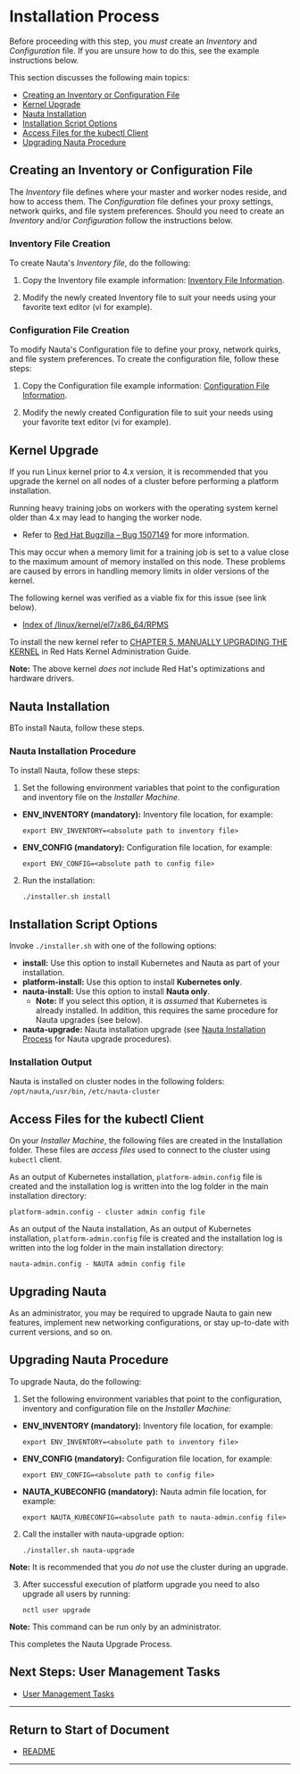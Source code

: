 # Installation Process

Before proceeding with this step, you _must_ create an _Inventory_ and _Configuration_ file. If you are unsure how to do this, see the example instructions below. 

This section discusses the following main topics: 

- [Creating an Inventory or Configuration File ](#creating-an-inventory-or-configuration-file)  
- [Kernel Upgrade](#kernel-upgrade)
- [Nauta Installation](#nauta-installation)
- [Installation Script Options](#installation-script-options)
- [Access Files for the kubectl Client](#access-files-for-the-kubectl-client)  
- [Upgrading Nauta Procedure](#upgrading-nauta-procedure)

## Creating an Inventory or Configuration File 

The _Inventory_ file defines where your master and worker nodes reside, and how to access them. The _Configuration_ file defines your proxy settings, network quirks, and file system preferences. Should you need to create an _Inventory_ and/or _Configuration_ follow the instructions below. 

### Inventory File Creation

To create Nauta's _Inventory file_, do the following:

1. Copy the Inventory file example information: [Inventory File Information](../Inventory_Tasks/IT.md).

1. Modify the newly created Inventory file to suit your needs using your favorite text editor (vi for example). 

### Configuration File Creation 

To modify Nauta's Configuration file to define your proxy, network quirks, and file system preferences. To create the configuration file, follow these steps:

1. Copy the Configuration file example information: [Configuration File Information](../Configuration_Tasks_Variables/CTV.md).

1. Modify the newly created Configuration file to suit your needs using your favorite text editor (vi for example).

## Kernel Upgrade

If you run Linux kernel prior to 4.x version, it is recommended that you upgrade the kernel on all nodes of a cluster before performing a platform installation. 

Running heavy training jobs on workers with the operating system kernel older than 4.x may lead to hanging the worker node. 
- Refer to [Red Hat Bugzilla – Bug 1507149](https://bugzilla.redhat.com/show_bug.cgi?id=1507149) for more information.

This may occur when a memory limit for a training job is set to a value close to the maximum amount of memory installed on this node. These problems are caused by errors in handling memory limits in older versions of the kernel.

The following kernel was verified as a viable fix for this issue (see link below).

- [Index of /linux/kernel/el7/x86_64/RPMS](https://elrepo.org/linux/kernel/el7/x86_64/RPMS/)

To install the new kernel refer to [CHAPTER 5. MANUALLY UPGRADING THE KERNEL](https://access.redhat.com/documentation/en-us/red_hat_enterprise_linux/7/html/kernel_administration_guide/ch-manually_upgrading_the_kernel) in Red Hats Kernel Administration Guide.

**Note:** The above kernel _does not_ include Red Hat's optimizations and hardware drivers.

## Nauta Installation

BTo install Nauta, follow these steps.  

### Nauta Installation Procedure

To install Nauta, follow these steps:

1. Set the following environment variables that point to the configuration and inventory file on the _Installer Machine_.

* **ENV_INVENTORY (mandatory):** Inventory file location, for example:
  
  `export ENV_INVENTORY=<absolute path to inventory file>`
  
* **ENV_CONFIG (mandatory):** Configuration file location, for example:

  `export ENV_CONFIG=<absolute path to config file>`
   
2. Run the installation:

    `./installer.sh install`

## Installation Script Options

Invoke `./installer.sh` with one of the following options:

* **install:** Use this option to install Kubernetes and Nauta as part of your installation.
* **platform-install:** Use this option to install **Kubernetes only**.
* **nauta-install:** Use this option to install **Nauta only**.
    - **Note:** If you select this option, it is _assumed_ that Kubernetes is already installed. In addition, this requires the same procedure for Nauta upgrades (see below). 
* **nauta-upgrade:** Nauta installation upgrade (see [Nauta Installation Process](../Installation_Process/IP.md) for Nauta upgrade  procedures). 

### Installation Output 

Nauta is installed on cluster nodes in the following folders: `/opt/nauta`,`/usr/bin`, `/etc/nauta-cluster`

## Access Files for the kubectl Client

On your _Installer Machine_, the following files are created in the Installation folder. These files are *access files* used to connect to the cluster using `kubectl` client.

As an output of Kubernetes installation, `platform-admin.config` file is created and the installation log is written into the log folder in the main installation directory:

`platform-admin.config - cluster admin config file`

As an output of the Nauta installation, As an output of Kubernetes installation, `platform-admin.config` file is created and the installation log is written into the log folder in the main installation directory:

`nauta-admin.config - NAUTA admin config file`

## Upgrading Nauta 

As an administrator, you may be required to upgrade Nauta to gain new features, implement new networking configurations, or stay up-to-date with current versions, and so on. 

## Upgrading Nauta Procedure

To upgrade Nauta, do the following:

1. Set the following environment variables that point to the configuration, inventory and configuration file on the _Installer Machine:_

* **ENV_INVENTORY (mandatory):** Inventory file location, for example:
  
  `export ENV_INVENTORY=<absolute path to inventory file>`
  
* **ENV_CONFIG (mandatory):** Configuration file location, for example:

  `export ENV_CONFIG=<absolute path to config file>`

* **NAUTA_KUBECONFIG (mandatory):** Nauta admin file location, for example:

  `export NAUTA_KUBECONFIG=<absolute path to nauta-admin.config file>`
   
2. Call the installer with nauta-upgrade option:

    `./installer.sh nauta-upgrade`

**Note:** It is recommended that you _do not_ use the cluster during an upgrade.

3. After successful execution of platform upgrade you need to also upgrade all users by running:

    `nctl user upgrade`

**Note:** This command can be run only by an administrator.

This completes the Nauta Upgrade Process.


## Next Steps: User Management Tasks

* [User Management Tasks](../User_Management/UM.md)

----------------------

## Return to Start of Document

* [README](../README.md)

----------------------


